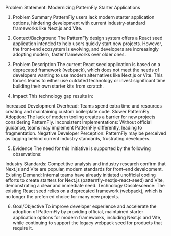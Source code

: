 Problem Statement: Modernizing PatternFly Starter Applications

1. Problem Summary
   PatternFly users lack modern starter application options, hindering development with current industry-standard frameworks like Next.js and Vite.

2. Context/Background
   The PatternFly design system offers a React seed application intended to help users quickly start new projects. However, the front-end ecosystem is evolving, and developers are increasingly adopting modern, faster frameworks over older ones.

3. Problem Description
   The current React seed application is based on a deprecated framework (webpack), which does not meet the needs of developers wanting to use modern alternatives like Next.js or Vite. This forces teams to either use outdated technology or invest significant time building their own starter kits from scratch.

4. Impact
   This technology gap results in:

Increased Development Overhead: Teams spend extra time and resources creating and maintaining custom boilerplate code.
Slower PatternFly Adoption: The lack of modern tooling creates a barrier for new projects considering PatternFly.
Inconsistent Implementations: Without official guidance, teams may implement PatternFly differently, leading to fragmentation.
Negative Developer Perception: PatternFly may be perceived as lagging behind current industry standards, frustrating developers.

5. Evidence
   The need for this initiative is supported by the following observations:

Industry Standards: Competitive analysis and industry research confirm that Next.js and Vite are popular, modern standards for front-end development.
Existing Demand: Internal teams have already initiated unofficial coding efforts to create starters for Next.js (patternfly-nextjs-react-seed) and Vite, demonstrating a clear and immediate need.
Technology Obsolescence: The existing React seed relies on a deprecated framework (webpack), which is no longer the preferred choice for many new projects.

6. Goal/Objective
   To improve developer experience and accelerate the adoption of PatternFly by providing official, maintained starter application options for modern frameworks, including Next.js and Vite, while continuing to support the legacy webpack seed for products that require it.

